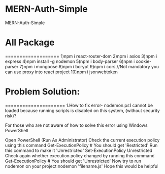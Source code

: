 # MERN-Auth-Simple

MERN-Auth-Simple

# All Package
===================
1)npm i react-router-dom
2)npm i axios
3)npm i express
4)npm install -g nodemon
5)npm i body-parser
6)npm i cookie-parser
7)npm i mongoose
8)npm i bcrypt
9)npm i cors //Not mandatory you can use proxy into react project
10)npm i jsonwebtoken


# Problem Solution:
=====================
1.How to fix error- nodemon.ps1 cannot be loaded because running scripts is disabled on this system, (without security risk)?

For those who are not aware of how to solve this error using Windows PowerShell

Open PowerShell (Run As Administrator)
Check the current execution policy using this command
Get-ExecutionPolicy # You should get 'Restricted'
Run this command to make it 'Unrestricted'
Set-ExecutionPolicy Unrestricted
Check again whether execution policy changed by running this command
Get-ExecutionPolicy # You should get 'Unrestricted'
Now try to run nodemon on your project
nodemon 'filename.js'
Hope this would be helpful
